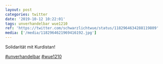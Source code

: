 ```yaml
---
layout: post
categories: twitter
date: '2019-10-12 10:22:01'
tags: unverhandelbar wue1210
ref: 'https://twitter.com/schwarzlichtwue/status/1182964634288119809'
media: ['/media/1182964621969416192.jpg']
---
```

Solidarität mit Kurdistan!

[#unverhandelbar](/t/unverhandelbar) [#wue1210](/t/wue1210) 